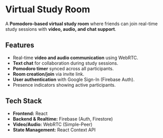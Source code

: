 # Virtual Study Room

A **Pomodoro-based virtual study room** where friends can join real-time study sessions with **video, audio, and chat support**.

## Features
- Real-time **video and audio communication** using WebRTC.
- **Text chat** for collaboration during study sessions.
- **Pomodoro timer** synced across all participants.
- **Room creation/join** via invite link.
- **User authentication** with Google Sign-In (Firebase Auth).
- Presence indicators showing active participants.

## Tech Stack
- **Frontend:** React
- **Backend & Realtime:** Firebase (Auth, Firestore)
- **Video/Audio:** WebRTC (Simple-Peer)
- **State Management:** React Context API


